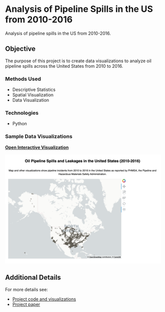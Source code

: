 # Analysis of Pipeline Spills in the US from 2010-2016

Analysis of pipeline spills in the US from 2010-2016.

## Objective

The purpose of this project is to create data visualizations to analyze oil pipeline spills across the United States from 2010 to 2016.

### Methods Used
* Descriptive Statistics
* Spatial Visualization
* Data Visualization

### Technologies
* Python 

### Sample Data Visualizations

**[Open Interactive Visualization](pipeline_visualization.html)**

![](visualization_sample.png)


## Additional Details

For more details see:
* [Project code and visualizations](us_pipeline_data_analysis.ipynb)
* [Project paper](overview_of_us_pipeline_data_analysis.pdf)